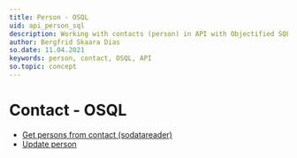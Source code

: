 ```yaml
---
title: Person - OSQL
uid: api_person_sql
description: Working with contacts (person) in API with Objectified SQL.
author: Bergfrid Skaara Dias
so.date: 11.04.2021
keywords: person, contact, OSQL, API
so.topic: concept
---
```


# Contact - OSQL

* [Get persons from contact (sodatareader)][1]
* [Update person][2]

<!-- Referenced links -->
[1]: get-persons-from-contact-sodatareader.md
[2]: osql/update-person-osql.md
